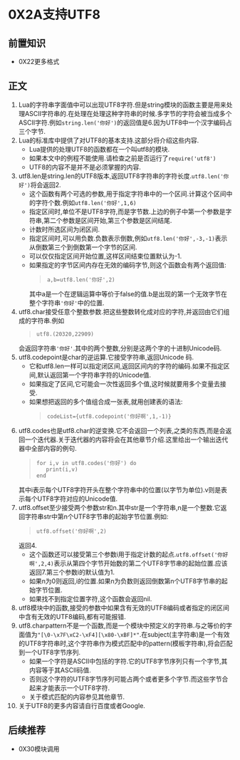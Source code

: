 # 0X2A支持UTF8

## 前置知识

* 0X22更多格式

## 正文

1. Lua的字符串字面值中可以出现UTF8字符.但是string模块的函数主要是用来处理ASCII字符串的.在处理在处理这种字符串的时候.多字节的字符会被当成多个ASCII字符.例如`string.len('你好')`的返回值是6.因为UTF8中一个汉字编码占三个字节.
2. Lua的标准库中提供了对UTF8的基本支持.这部分将介绍这些内容.
    * Lua提供的处理UTF8的函数都在一个叫utf8的模块.
    * 如果本文中的例程不能使用.请检查之前是否运行了`require('utf8')`
    * UTF8的内容不是并不是必须掌握的内容.
3. utf8.len是string.len的UTF8版本,返回UTF8字符串的字符长度.`utf8.len('你好')`将会返回2.
    * 这个函数有两个可选的参数,用于指定字符串中的一个区间.计算这个区间中的字符个数.例如`utf8.len('你好',1,6)`
    * 指定区间时,单位不是UTF8字符,而是字节数.上边的例子中第一个参数是字符串,第二个参数是区间开始,第三个参数是区间结尾.
    * 计数时所选区间为闭区间.
    * 指定区间时,可以用负数.负数表示倒数,例如`utf8.len('你好',-3,-1)`表示从倒数第三个到倒数第一个字节的区间.
    * 可以仅仅指定区间开始位置,这样区间结束位置默认为-1.
    * 如果指定的字节区间内存在无效的编码字节,则这个函数会有两个返回值:
        >```
        >a,b=utf8.len('你好',2)
        >```
        其中a是一个在逻辑运算中等价于false的值.b是出现的第一个无效字节在整个字符串`'你好'`中的位置.
4. utf8.char接受任意个整数参数.把这些整数转化成对应的字符,并返回由它们组成的字符串.例如
    >```
    >utf8.(20320,22909)
    >```
    会返回字符串`'你好'`.其中的两个整数,分别是这两个字的十进制Unicode码.
5. utf8.codepoint是char的逆运算.它接受字符串,返回Unicode 码.
    * 它和utf8.len一样可以指定闭区间,返回区间内的字符的编码.如果不指定区间,默认返回第一个字符串字符的Unicode值.
    * 如果指定了区间,它可能会一次性返回多个值,这时候就要用多个变量去接受.
    * 如果想把返回的多个值组合成一张表,就用创建表的语法:
        >```
        >codeList={utf8.codepoint('你好啊',1,-1)}
        >```
5. utf8.codes也是utf8.char的逆变换.它不会返回一个列表,之类的东西,而是会返回一个迭代器.关于迭代器的内容将会在其他章节介绍.这里给出一个输出迭代器中全部内容的例句.
    >```
    >for i,v in utf8.codes('你好') do
    >    print(i,v)
    >end
    >```
    其中i表示每个UTF8字符开头在整个字符串中的位置(以字节为单位).v则是表示每个UTF8字符对应的Unicode值.
6. utf8.offset至少接受两个参数str和n.其中str是一个字符串,n是一个整数.它返回字符串str中第n个UTF8字节串的起始字节位置.例如:
    >```
    >utf8.offset('你好啊',2)
    >```
    返回4.
    * 这个函数还可以接受第三个参数i用于指定计数的起点.`utf8.offset('你好啊',2,4)`表示从第四个字节开始数的第二个UTF8字节串的起始位置.应该返回7.第三个参数i的默认值为1.
    * 如果n为0则返回,i的位置.如果n为负数则返回倒数第n个UTF8字节串的起始字节位置.
    * 如果找不到指定位置字符,这个函数会返回nil.
7. utf8模块中的函数,接受的参数中如果含有无效的UTF8编码或者指定的闭区间中含有无效的UTF8编码,都有可能报错.
8. utf8.charpattern不是一个函数,而是一个模块中预定义的字符串.与之等价的字面值为`"[\0-\x7F\xC2-\xF4][\x80-\xBF]*"`.在subject(主字符串)是一个有效的UTF8字符串时,这个字符串作为模式匹配中的pattern(模板字符串),将会匹配到一个UTF8字节序列.
    * 如果一个字符是ASCII中包括的字符.它的UTF8字节序列只有一个字节,其内容等于其ASCII码值.
    * 否则这个字符的UTF8字节序列可能占两个或者更多个字节.而这些字节合起来才能表示一个UTF8字符.
    * 关于模式匹配的内容参见其他章节.
9. 关于UTF8的更多内容请自行百度或者Google.

## 后续推荐

* 0X30模块调用